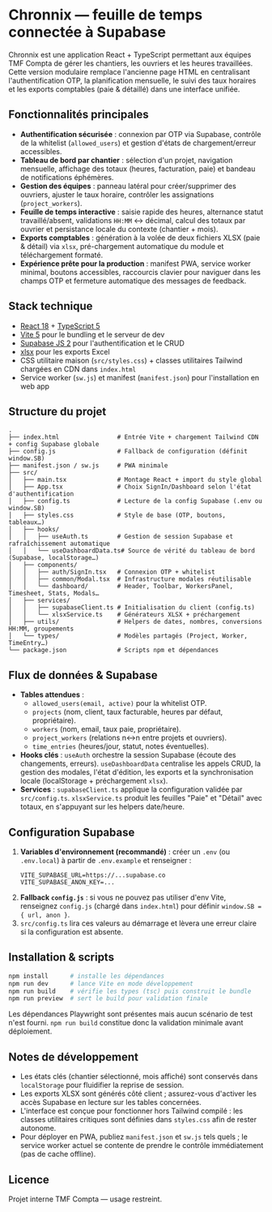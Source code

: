 # Chronnix — feuille de temps connectée à Supabase

Chronnix est une application React + TypeScript permettant aux équipes TMF Compta de gérer les chantiers, les ouvriers et les heures travaillées. Cette version modulaire remplace l'ancienne page HTML en centralisant l'authentification OTP, la planification mensuelle, le suivi des taux horaires et les exports comptables (paie & détaillé) dans une interface unifiée.

## Fonctionnalités principales

- **Authentification sécurisée** : connexion par OTP via Supabase, contrôle de la whitelist (`allowed_users`) et gestion d'états de chargement/erreur accessibles.
- **Tableau de bord par chantier** : sélection d'un projet, navigation mensuelle, affichage des totaux (heures, facturation, paie) et bandeau de notifications éphémères.
- **Gestion des équipes** : panneau latéral pour créer/supprimer des ouvriers, ajuster le taux horaire, contrôler les assignations (`project_workers`).
- **Feuille de temps interactive** : saisie rapide des heures, alternance statut travaillé/absent, validations `HH:MM` ↔ décimal, calcul des totaux par ouvrier et persistance locale du contexte (chantier + mois).
- **Exports comptables** : génération à la volée de deux fichiers XLSX (paie & détail) via `xlsx`, pré-chargement automatique du module et téléchargement formaté.
- **Expérience prête pour la production** : manifest PWA, service worker minimal, boutons accessibles, raccourcis clavier pour naviguer dans les champs OTP et fermeture automatique des messages de feedback.

## Stack technique

- [React 18](https://react.dev/) + [TypeScript 5](https://www.typescriptlang.org/)
- [Vite 5](https://vitejs.dev/) pour le bundling et le serveur de dev
- [Supabase JS 2](https://supabase.com/docs/reference/javascript/introduction) pour l'authentification et le CRUD
- [xlsx](https://github.com/SheetJS/sheetjs) pour les exports Excel
- CSS utilitaire maison (`src/styles.css`) + classes utilitaires Tailwind chargées en CDN dans `index.html`
- Service worker (`sw.js`) et manifest (`manifest.json`) pour l'installation en web app

## Structure du projet

```
.
├── index.html                # Entrée Vite + chargement Tailwind CDN + config Supabase globale
├── config.js                 # Fallback de configuration (définit window.SB)
├── manifest.json / sw.js     # PWA minimale
├── src/
│   ├── main.tsx              # Montage React + import du style global
│   ├── App.tsx               # Choix SignIn/Dashboard selon l'état d'authentification
│   ├── config.ts             # Lecture de la config Supabase (.env ou window.SB)
│   ├── styles.css            # Style de base (OTP, boutons, tableaux…)
│   ├── hooks/
│   │   ├── useAuth.ts        # Gestion de session Supabase et rafraîchissement automatique
│   │   └── useDashboardData.ts# Source de vérité du tableau de bord (Supabase, localStorage…)
│   ├── components/
│   │   ├── auth/SignIn.tsx   # Connexion OTP + whitelist
│   │   ├── common/Modal.tsx  # Infrastructure modales réutilisable
│   │   └── dashboard/        # Header, Toolbar, WorkersPanel, Timesheet, Stats, Modals…
│   ├── services/
│   │   ├── supabaseClient.ts # Initialisation du client (config.ts)
│   │   └── xlsxService.ts    # Générateurs XLSX + préchargement
│   ├── utils/                # Helpers de dates, nombres, conversions HH:MM, groupements
│   └── types/                # Modèles partagés (Project, Worker, TimeEntry…)
└── package.json              # Scripts npm et dépendances
```

## Flux de données & Supabase

- **Tables attendues** :
  - `allowed_users(email, active)` pour la whitelist OTP.
  - `projects` (nom, client, taux facturable, heures par défaut, propriétaire).
  - `workers` (nom, email, taux paie, propriétaire).
  - `project_workers` (relations n↔n entre projets et ouvriers).
  - `time_entries` (heures/jour, statut, notes éventuelles).
- **Hooks clés** : `useAuth` orchestre la session Supabase (écoute des changements, erreurs). `useDashboardData` centralise les appels CRUD, la gestion des modales, l'état d'édition, les exports et la synchronisation locale (localStorage + préchargement `xlsx`).
- **Services** : `supabaseClient.ts` applique la configuration validée par `src/config.ts`. `xlsxService.ts` produit les feuilles "Paie" et "Détail" avec totaux, en s'appuyant sur les helpers date/heure.

## Configuration Supabase

1. **Variables d'environnement (recommandé)** : créer un `.env` (ou `.env.local`) à partir de `.env.example` et renseigner :
   ```env
   VITE_SUPABASE_URL=https://...supabase.co
   VITE_SUPABASE_ANON_KEY=...
   ```
2. **Fallback `config.js`** : si vous ne pouvez pas utiliser d'env Vite, renseignez `config.js` (chargé dans `index.html`) pour définir `window.SB = { url, anon }`.
3. `src/config.ts` lira ces valeurs au démarrage et lèvera une erreur claire si la configuration est absente.

## Installation & scripts

```bash
npm install      # installe les dépendances
npm run dev      # lance Vite en mode développement
npm run build    # vérifie les types (tsc) puis construit le bundle
npm run preview  # sert le build pour validation finale
```

Les dépendances Playwright sont présentes mais aucun scénario de test n'est fourni. `npm run build` constitue donc la validation minimale avant déploiement.

## Notes de développement

- Les états clés (chantier sélectionné, mois affiché) sont conservés dans `localStorage` pour fluidifier la reprise de session.
- Les exports XLSX sont générés côté client ; assurez-vous d'activer les accès Supabase en lecture sur les tables concernées.
- L'interface est conçue pour fonctionner hors Tailwind compilé : les classes utilitaires critiques sont définies dans `styles.css` afin de rester autonome.
- Pour déployer en PWA, publiez `manifest.json` et `sw.js` tels quels ; le service worker actuel se contente de prendre le contrôle immédiatement (pas de cache offline).

## Licence

Projet interne TMF Compta — usage restreint.
